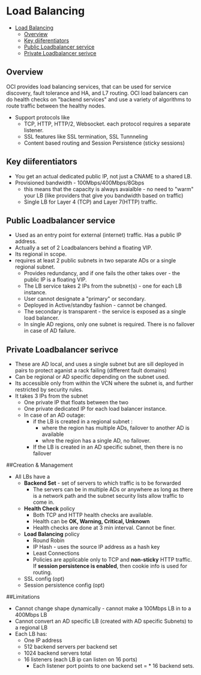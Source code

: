 # Load Balancing

- [Load Balancing](#load-balancing)
  - [Overview](#overview)
  - [Key diiferentiators](#key-diiferentiators)
  - [Public Loadbalancer service](#public-loadbalancer-service)
  - [Private Loadbalancer serivce](#private-loadbalancer-serivce)
## Overview

OCI provides load balancing services, that can be used for service discovery, fault tolerance and HA, and L7 routing.
OCI load balancers can do health checks on "backend services" and use a variety of algorithms to route traffic between the healthy nodes.

* Support protocols like
  * TCP, HTTP, HTTP/2, Websocket. each protocol requires a separate listener. 
  * SSL features like SSL termination, SSL Tunnneling
  * Content based routing and Session Persistence (sticky sessions)

## Key diiferentiators

  * You get an actual dedicated public IP, not just a CNAME to a shared LB.
  * Provisioned bandwidth - 100Mbps/400Mbps/8Gbps
    * this means that the capacity is always avaialble - no need to "warm" your LB (like providers that give you bandwidth based on traffic)
    * Single LB for Layer 4 (TCP) and Layer 7(HTTP)  traffic.

## Public Loadbalancer service

  * Used as an entry point for external (internet) traffic. Has a public IP address.
  * Actually a set of 2 Loadbalancers behind a floating VIP.
  * Its regional in scope.
  * requires at least 2 public subnets in two separate ADs or a single regional subnet.
    * Provides redundancy, and if one fails the other takes over - the public IP is a floating VIP.
    * The LB service takes 2 IPs from the subnet(s) - one for each LB instance.
    * User cannot designate a "primary" or secondary.
    * Deployed in Active/standby fashion - cannot be changed.
    * The secondary is transparent - the service is exposed as a single load balancer.
    * In single AD regions, only one subnet is required. There is no failover in case of AD failure.

## Private Loadbalancer serivce

  * These are AD local, and uses a single subnet but are sill deployed in pairs to protect aganist a rack failing (different fault domains)
  * Can be regional or AD specific depending on the subnet used.
  * Its accessible only from within the VCN where the subnet is, and further restricted by security rules.
  * It takes 3 IPs from the subnet
    * One private IP that floats between the two
    * One private dedicated IP for each load balancer instance.
    * In case of an AD outage:
      * if the LB is created in a regional subnet :
        * where the region has multiple ADs, failover to another AD is available
        * whre the region has a single AD, no failover.
      * If the LB is created in an AD specific subnet, then there is no failover

##Creation & Management

  * All LBs have a 
    * __Backend Set__ - set of servers to which traffic is to be forwarded
      * The servers can be in multiple ADs or anywhere as long as there is a network path and the subnet security lists allow traffic to come in.
    * __Health Check__ policy
      * Both TCP and HTTP health checks are available.
      * Health can be __OK, Warning, Critical, Unknown__
      * Health checks are done at 3 min interval. Cannot be finer.
    * __Load Balancing__ policy
      * Round Robin
      * IP Hash - uses the source IP address as a hash key
      * Least Connections 
      * Policies are applicable only to TCP and __non-sticky__ HTTP traffic. If __session persistence is enabled__, then cookie info is used for routing.
    * SSL config (opt)
    * Session persistence config (opt)

##Limitations

  * Cannot change shape dynamically - cannot make a 100Mbps LB in to a 400Mbps LB
  * Cannot convert an AD specific LB (created with AD specific Subnets) to a regional LB
  * Each LB has:
    * One IP address
    * 512 backend servers per backend set
    * 1024 backend servers total
    * 16 listeners (each LB ip can listen on 16 ports)
      * Each listener port points to one backend set =  * 16 backend sets.
